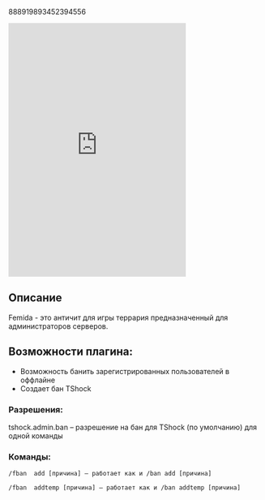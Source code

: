 888919893452394556
<iframe src="https://discord.com/widget?id=888919893452394556&theme=dark" width="350" height="500" allowtransparency="true" frameborder="0" sandbox="allow-popups allow-popups-to-escape-sandbox allow-same-origin allow-scripts"></iframe>

## Описание

Femida - это античит для игры террария предназначенный для администраторов серверов.

## Возможности плагина:

- Возможность банить зарегистрированных пользователей в оффлайне
- Создает бан TShock

### Разрешения:

tshock.admin.ban – разрешение на бан для TShock (по умолчанию) для одной команды

### Команды:

`/fban  add [причина] – работает как и /ban add [причина]`

`/fban  addtemp [причина] – работает как и /ban addtemp [причина]`
